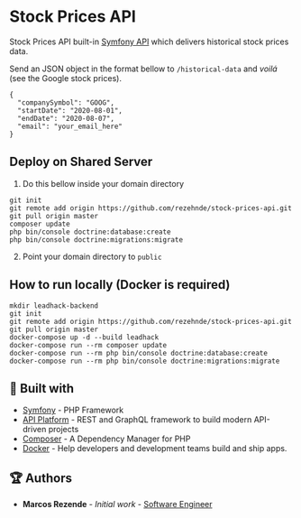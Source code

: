 # Stock Prices API
Stock Prices API built-in [Symfony API](https://symfony.com/doc/current/index.html) which delivers historical stock prices data.

Send an JSON object in the format bellow to ```/historical-data``` and _voilá_ (see the Google stock prices).
```
{
  "companySymbol": "GOOG",
  "startDate": "2020-08-01",
  "endDate": "2020-08-07",
  "email": "your_email_here"
}
```

## Deploy on Shared Server
1. Do this bellow inside your domain directory
```
git init
git remote add origin https://github.com/rezehnde/stock-prices-api.git
git pull origin master
composer update
php bin/console doctrine:database:create
php bin/console doctrine:migrations:migrate
```
2. Point your domain directory to ```public```

## How to run locally (Docker is required)
```
mkdir leadhack-backend
git init
git remote add origin https://github.com/rezehnde/stock-prices-api.git
git pull origin master
docker-compose up -d --build leadhack
docker-compose run --rm composer update
docker-compose run --rm php bin/console doctrine:database:create
docker-compose run --rm php bin/console doctrine:migrations:migrate
```

## :triangular_ruler: Built with 

* [Symfony](https://symfony.com/) - PHP Framework
* [API Platform](https://api-platform.com/) - REST and GraphQL framework to build modern API-driven projects
* [Composer](https://getcomposer.org/) - A Dependency Manager for PHP
* [Docker](https://www.docker.com/) - Help developers and development teams build and ship apps.

## :trophy: Authors 

* **Marcos Rezende** - *Initial work* - [Software Engineer](https://github.com/rezehnde)
